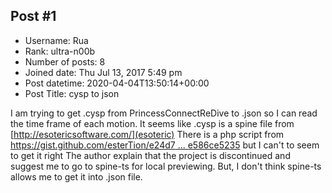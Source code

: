 ## Post #1
- Username: Rua
- Rank: ultra-n00b
- Number of posts: 8
- Joined date: Thu Jul 13, 2017 5:49 pm
- Post datetime: 2020-04-04T13:50:14+00:00
- Post Title: cysp to json

I am trying to get .cysp from PrincessConnectReDive to .json so I can read the time frame of each motion.
It seems like .cysp is a spine file from [http://esotericsoftware.com/](esoteric)
There is a php script from [https://gist.github.com/esterTion/e24d7 ... e586ce5235](https://gist.github.com/esterTion/e24d7142e0fa0bcc6ef11ee586ce5235)
but I can't to seem to get it right
The author explain that the project is discontinued and suggest me to go to spine-ts for local previewing.
But, I don't think spine-ts allows me to get it into .json file.
